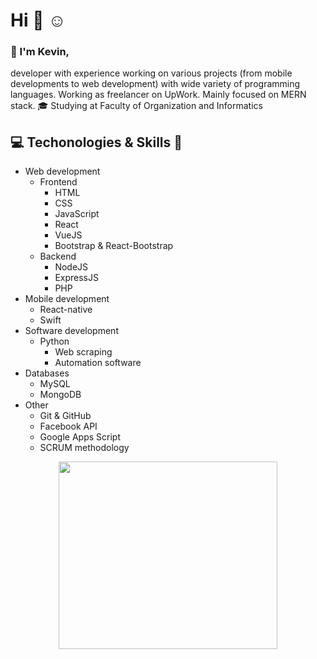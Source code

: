 # Hi :wave: :relaxed: <br/>
### :raising_hand: I'm Kevin,
developer with experience working on various projects (from mobile developments to web development) with wide variety of programming languages. Working as freelancer on UpWork. Mainly focused on MERN stack.
:mortar_board: Studying at Faculty of Organization and Informatics
## :computer: Techonologies & Skills :wrench: <br/>
* Web development
  * Frontend
    * HTML
    * CSS
    * JavaScript
    * React
    * VueJS
    * Bootstrap & React-Bootstrap
  * Backend
    * NodeJS 
    * ExpressJS
    * PHP
* Mobile development
  * React-native
  * Swift
* Software development
  * Python 
    * Web scraping
    * Automation software
* Databases
  * MySQL
  * MongoDB
* Other
  * Git & GitHub
  * Facebook API
  * Google Apps Script
  * SCRUM methodology
 
<p align="center">
<img src="https://user-images.githubusercontent.com/57373099/101802083-56b23580-3b0f-11eb-99be-60a24aa72b3e.png" width="350" height="300" align="center">
</p>
